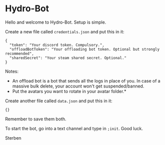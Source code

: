 # Hydro-Bot
Hello and welcome to Hydro-Bot. Setup is simple.

Create a new file called ``credentials.json`` and put this in it:
```
{
  "token": "Your discord token. Compulsory.",
  "offloadBotToken": "Your offloading bot token. Optional but strongly recommended",
  "sharedSecret": "Your steam shared secret. Optional."
}
``` 
Notes: 
* An offload bot is a bot that sends all the logs in place of you. In case of a massive bulk delete, your account won't get suspended/banned.
* Put the avatars you want to rotate in your avatar folder.*

Create another file called ``data.json`` and put this in it:
```
{}
```

Remember to save them both. 

To start the bot, go into a text channel and type in ``;init``. Good luck.

Sterben